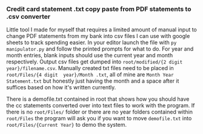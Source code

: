 ### Credit card statement .txt copy paste from PDF statements to .csv converter

Little tool I made for myself that requires a limited amount of manual input to change PDF statements from my bank into csv files I can use with google sheets to track spending easier. In your editor launch the file with `py manipulator.py` and follow the printed prompts for what to do. For year and month entries, blank inputs should use the current year and month respectively. Output csv files get dumped into `root/modified/{2 digit year}/filename.csv`. Manually created txt files need to be placed in `root/Files/{4 digit  year}/Month .txt`, all of mine are `Month Year Statement.txt` but honestly just having the month and a space after it suffices based on how it's written currently.

There is a demofile.txt contained in root that shows how you should have the cc statements converted over into text files to work with the program. If there is no `root/Files/` folder or there are no year folders contained within `root/Files` the program will ask you if you want to move `demofile.txt` into `root/Files/{Current Year}` to demo the system.
